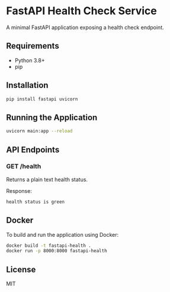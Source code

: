 # FastAPI Health Check Service

A minimal FastAPI application exposing a health check endpoint.

## Requirements

- Python 3.8+
- pip

## Installation

```bash
pip install fastapi uvicorn
```

## Running the Application

```bash
uvicorn main:app --reload
```

## API Endpoints
### GET /health
Returns a plain text health status.

Response:

```bash
health status is green
```

## Docker

To build and run the application using Docker:

```bash
docker build -t fastapi-health .
docker run -p 8000:8000 fastapi-health
```

## License
MIT
